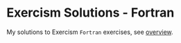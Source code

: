 # Exercism Solutions - Fortran

My solutions to Exercism `Fortran` exercises, see [overview](https://exercism.org/tracks/fortran).
